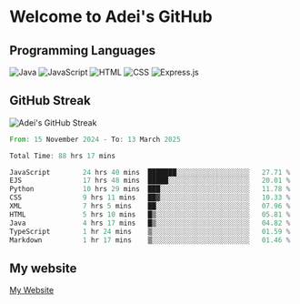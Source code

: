 # Welcome to Adei's GitHub

## Programming Languages
![Java](https://img.shields.io/badge/Java-007396?style=flat-square&logo=java&logoColor=white)
![JavaScript](https://img.shields.io/badge/JavaScript-F7DF1E?style=flat-square&logo=javascript&logoColor=black)
![HTML](https://img.shields.io/badge/HTML-E34F26?style=flat-square&logo=html5&logoColor=white)
![CSS](https://img.shields.io/badge/CSS-1572B6?style=flat-square&logo=css3&logoColor=white)
![Express.js](https://img.shields.io/badge/Express.js-000000?style=flat-square&logo=express&logoColor=white)


## GitHub Streak
![Adei's GitHub Streak](https://github-readme-streak-stats.herokuapp.com/?user=AdeiTamayo&hide_border=true)

<!--START_SECTION:waka-->

```rust
From: 15 November 2024 - To: 13 March 2025

Total Time: 88 hrs 17 mins

JavaScript        24 hrs 40 mins  ███████░░░░░░░░░░░░░░░░░░   27.71 %
EJS               17 hrs 48 mins  █████░░░░░░░░░░░░░░░░░░░░   20.01 %
Python            10 hrs 29 mins  ███░░░░░░░░░░░░░░░░░░░░░░   11.78 %
CSS               9 hrs 11 mins   ██▓░░░░░░░░░░░░░░░░░░░░░░   10.33 %
XML               7 hrs 5 mins    ██░░░░░░░░░░░░░░░░░░░░░░░   07.96 %
HTML              5 hrs 10 mins   █▒░░░░░░░░░░░░░░░░░░░░░░░   05.81 %
Java              4 hrs 17 mins   █▒░░░░░░░░░░░░░░░░░░░░░░░   04.82 %
TypeScript        1 hr 24 mins    ▒░░░░░░░░░░░░░░░░░░░░░░░░   01.59 %
Markdown          1 hr 17 mins    ▒░░░░░░░░░░░░░░░░░░░░░░░░   01.46 %
```

<!--END_SECTION:waka-->

## My website
[My Website](https://adei.eus)


